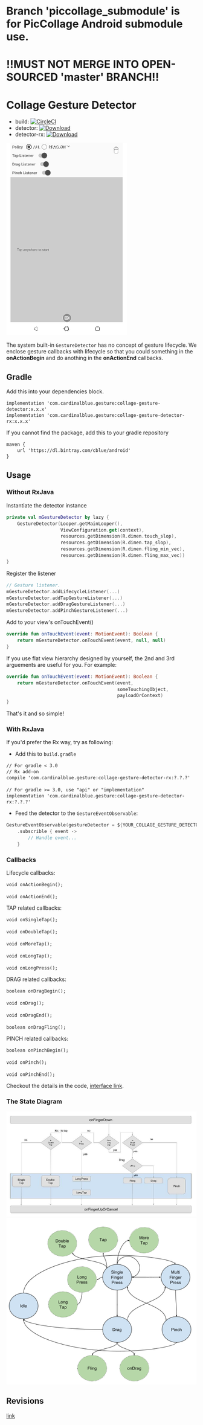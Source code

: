 # Branch 'piccollage_submodule' is for PicCollage Android submodule use.
# !!MUST NOT MERGE INTO OPEN-SOURCED 'master' BRANCH!!

Collage Gesture Detector
===

- build: [![CircleCI](https://circleci.com/gh/cardinalblue/collage-gesture-detector-android.svg?style=svg)](https://circleci.com/gh/cardinalblue/collage-gesture-detector-android)
- detector: [ ![Download](https://api.bintray.com/packages/cblue/android/collage-gesture-detector/images/download.svg) ](https://bintray.com/cblue/android/collage-gesture-detector/_latestVersion)
- detector-rx: [ ![Download](https://api.bintray.com/packages/cblue/android/collage-gesture-detector-rx/images/download.svg) ](https://bintray.com/cblue/android/collage-gesture-detector-rx/_latestVersion)

![demo](docs/demo.gif)

The system built-in `GestureDetector` has no concept of gesture lifecycle. We enclose gesture callbacks with lifecycle so that you could something in the **onActionBegin** and do anothing in the **onActionEnd** callbacks.

Gradle
---

Add this into your dependencies block.

```
implementation 'com.cardinalblue.gesture:collage-gesture-detector:x.x.x' 
implementation 'com.cardinalblue.gesture:collage-gesture-detector-rx:x.x.x'
```

If you cannot find the package, add this to your gradle repository

```
maven {
    url 'https://dl.bintray.com/cblue/android'
}
```

Usage
---

### Without RxJava

Instantiate the detector instance

```kotlin
private val mGestureDetector by lazy {
    GestureDetector(Looper.getMainLooper(),
                    ViewConfiguration.get(context),
                    resources.getDimension(R.dimen.touch_slop),
                    resources.getDimension(R.dimen.tap_slop),
                    resources.getDimension(R.dimen.fling_min_vec),
                    resources.getDimension(R.dimen.fling_max_vec))
}
```

Register the listener

```kotlin
// Gesture listener.
mGestureDetector.addLifecycleListener(...)
mGestureDetector.addTapGestureListener(...)
mGestureDetector.addDragGestureListener(...)
mGestureDetector.addPinchGestureListener(...)
```

Add to your view's onTouchEvent()

```kotlin
override fun onTouchEvent(event: MotionEvent): Boolean {
    return mGestureDetector.onTouchEvent(event, null, null)
}
```

If you use flat view hierarchy designed by yourself, the 2nd and 3rd arguements are useful for you. For example:

```kotlin
override fun onTouchEvent(event: MotionEvent): Boolean {
    return mGestureDetector.onTouchEvent(event, 
                                         someTouchingObject, 
                                         payloadOrContext)
}
```

That's it and so simple!

### With RxJava

If you'd prefer the Rx way, try as following:

- Add this to `build.gradle` 

```
// For gradle < 3.0
// Rx add-on 
compile 'com.cardinalblue.gesture:collage-gesture-detector-rx:?.?.?'

// For gradle >= 3.0, use "api" or "implementation" 
implementation 'com.cardinalblue.gesture:collage-gesture-detector-rx:?.?.?'
```

- Feed the detector to the `GestureEventObservable`:

```kotlin
GestureEventObservable(gestureDetector = ${YOUR_COLLAGE_GESTURE_DETECTOR})
    .subscrible { event ->
        // Handle event... 
    }
```

### Callbacks

Lifecycle callbacks:

```
void onActionBegin();

void onActionEnd();
```

TAP related callbacks:

```
void onSingleTap();

void onDoubleTap();

void onMoreTap();

void onLongTap();

void onLongPress();
```

DRAG related callbacks:

```
boolean onDragBegin();

void onDrag();

void onDragEnd();

boolean onDragFling();
```

PINCH related callbacks:

```
boolean onPinchBegin();

void onPinch();

void onPinchEnd();
```

Checkout the details in the code, [interface link](library/src/main/java/com/cardinalblue/gesture/IGestureListener.java).

### The State Diagram

![state diagram](docs/figure-state-paradigm.jpg)
![state diagram2](docs/GestureDetectorState.png)

Revisions
---

[link](CHANGELOG.md)
